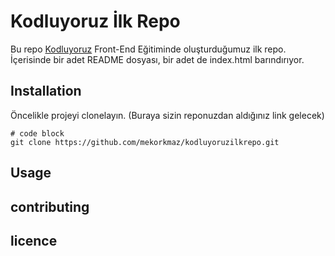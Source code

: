 # Kodluyoruz İlk Repo
Bu repo [Kodluyoruz](https://patika.dev/) Front-End Eğitiminde oluşturduğumuz ilk repo. İçerisinde bir adet README dosyası, bir adet de index.html barındırıyor.



## Installation
Öncelikle projeyi clonelayın. (Buraya sizin reponuzdan aldığınız link gelecek)

```
# code block
git clone https://github.com/mekorkmaz/kodluyoruzilkrepo.git
```


## Usage

## contributing

## licence